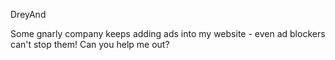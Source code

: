 DreyAnd

Some gnarly company keeps adding ads into my website - even ad blockers can't stop them! Can you help me out?
